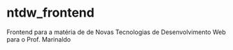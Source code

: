 # ntdw_frontend

Frontend para a matéria de de Novas Tecnologias de Desenvolvimento Web para o Prof. Marinaldo


